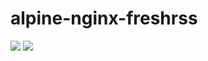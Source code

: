 # alpine-nginx-freshrss

[![](https://images.microbadger.com/badges/version/combro2k/alpine-nginx-freshrss:php7.svg)](https://microbadger.com/images/combro2k/alpine-nginx-freshrss:php7 "Get your own version badge on microbadger.com")
[![](https://images.microbadger.com/badges/image/combro2k/alpine-nginx-freshrss:php7.svg)](https://microbadger.com/images/combro2k/alpine-nginx-freshrss:php7 "Get your own image badge on microbadger.com")
